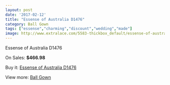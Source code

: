 ```yaml
---
layout: post
date: '2017-02-12'
title: "Essense of Australia D1476"
category: Ball Gown
tags: ["essense","charming","discount","wedding","made"]
image: http://www.extralace.com/5583-thickbox_default/essense-of-australia-d1476.jpg
---
```

Essense of Australia D1476

On Sales: **$466.98**
<a href="https://www.extralace.com/ball-gown/2654-essense-of-australia-d1476.html"><amp-img layout="responsive" width="600" height="600" src="//www.extralace.com/5583-thickbox_default/essense-of-australia-d1476.jpg" alt="Essense of Australia D1476 0" /></a>
<a href="https://www.extralace.com/ball-gown/2654-essense-of-australia-d1476.html"><amp-img layout="responsive" width="600" height="600" src="//www.extralace.com/5584-thickbox_default/essense-of-australia-d1476.jpg" alt="Essense of Australia D1476 1" /></a>

Buy it: [Essense of Australia D1476](https://www.extralace.com/ball-gown/2654-essense-of-australia-d1476.html "Essense of Australia D1476")

View more: [Ball Gown](https://www.extralace.com/3-ball-gown "Ball Gown")